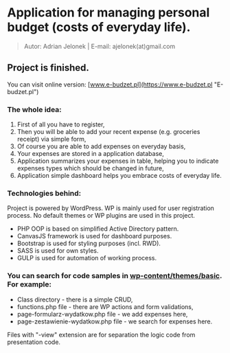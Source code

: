 # Application for managing personal budget (costs of everyday life).
>Autor: Adrian Jelonek |  E-mail: ajelonek(at)gmail.com

## Project is finished. 
You can visit online version: [www.e-budzet.pl](https://www.e-budzet.pl "E-budzet.pl")
### The whole idea:
1. First of all you have to register,
2. Then you will be able to add your recent expense (e.g. groceries receipt) via simple form,
3. Of course you are able to add expenses on everyday basis,
4. Your expenses are stored in a application database,
5. Application summarizes your expenses in table, helping you to indicate expenses types which should be changed in future,
6. Application simple dashboard helps you embrace costs of everyday life.

### Technologies behind:
Project is powered by WordPress. WP is mainly used for user registration process. No default themes or WP plugins are used in this project.

- PHP OOP is based on simplified Active Directory pattern.
- CanvasJS framework is used for dashboard purposes.
- Bootstrap is used for styling purposes (incl. RWD).
- SASS is used for own styles.
- GULP is used for automation of working process.


### You can search for code samples in [wp-content/themes/basic](/tree/master/wp-content/themes/basic). For example:
- Class directory - there is a simple CRUD,
- functions.php file - there are WP actions and form validations,
- page-formularz-wydatkow.php file - we add expenses here,
- page-zestawienie-wydatkow.php file - we search for expenses here.

Files with "-view" extension are for separation the logic code from presentation code.
